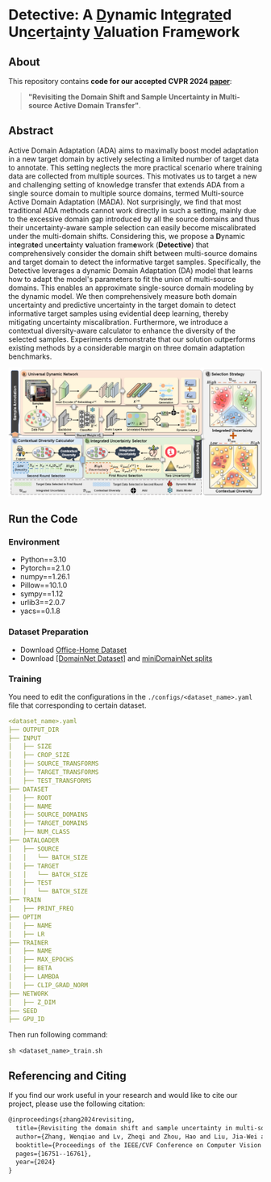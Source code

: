 # Detective: A <u>D</u>ynamic Int<u>e</u>gra<u>te</u>d Un<u>c</u>er<u>t</u>a<u>i</u>nty <u>V</u>aluation Fram<u>e</u>work

## About

This repository contains **code for our accepted CVPR 2024 [paper](https://arxiv.org/abs/2311.12905)**:

> **"Revisiting the Domain Shift and Sample Uncertainty in Multi-source Active Domain Transfer"**.

## Abstract

Active Domain Adaptation (ADA) aims to maximally boost model adaptation in a new target domain by actively selecting a limited number of target data to annotate. This setting neglects the more practical scenario where training data are collected from multiple sources. This motivates us to target a new and challenging setting of knowledge transfer that extends ADA from a single source domain to multiple source domains, termed Multi-source Active Domain Adaptation (MADA). Not surprisingly, we find that most traditional ADA methods cannot work directly in such a setting, mainly due to the excessive domain gap introduced by all the source domains and thus their uncertainty-aware sample selection can easily become miscalibrated under the multi-domain shifts. Considering this,  we propose a **D**ynamic int**e**gra**te**d un**c**er**t**a**i**nty **v**aluation fram**e**work (**Detective**) that comprehensively consider the domain shift between multi-source domains and target domain to detect the informative target samples. Specifically, the Detective leverages a dynamic Domain Adaptation (DA) model that learns how to adapt the model's parameters to fit the union of multi-source domains. This enables an approximate single-source domain modeling by the dynamic model. We then comprehensively measure both domain uncertainty and predictive uncertainty in the target domain to detect informative target samples using evidential deep learning, thereby mitigating uncertainty miscalibration. Furthermore, we introduce a contextual diversity-aware calculator to enhance the diversity of the selected samples. Experiments demonstrate that our solution outperforms existing methods by a considerable margin on three domain adaptation benchmarks.

![framework](img/framework.png)

## Run the Code

### Environment

* Python==3.10
* Pytorch==2.1.0
* numpy==1.26.1
* Pillow==10.1.0
* sympy==1.12
* urlib3==2.0.7
* yacs==0.1.8

### Dataset Preparation

* Download [Office-Home Dataset](https://www.hemanthdv.org/officeHomeDataset.html)
* Download [[DomainNet Dataset]](https://ai.bu.edu/M3SDA/#dataset) and [miniDomainNet splits](https://drive.google.com/file/d/15rrLDCrzyi6ZY-1vJar3u7plgLe4COL7/view)

### Training

You need to edit the configurations in the `./configs/<dataset_name>.yaml` file that corresponding to certain dataset.

```yaml
<dataset_name>.yaml
├── OUTPUT_DIR
├── INPUT
│   ├── SIZE
│   ├── CROP_SIZE
│   ├── SOURCE_TRANSFORMS
│   ├── TARGET_TRANSFORMS
│   ├── TEST_TRANSFORMS
├── DATASET
│   ├── ROOT
│   ├── NAME
│   ├── SOURCE_DOMAINS
│   ├── TARGET_DOMAINS
│   ├── NUM_CLASS
├── DATALOADER
│   ├── SOURCE
│   │   └── BATCH_SIZE
│   ├── TARGET
│   │   └── BATCH_SIZE
│   ├── TEST
│   │   └── BATCH_SIZE
├── TRAIN
│   ├── PRINT_FREQ
├── OPTIM
│   ├── NAME
│   ├── LR
├── TRAINER
│   ├── NAME
│   ├── MAX_EPOCHS
│   ├── BETA
│   ├── LAMBDA
│   ├── CLIP_GRAD_NORM
├── NETWORK
│   ├── Z_DIM
├── SEED
├── GPU_ID
```

Then run following command:

`sh <dataset_name>_train.sh`

## Referencing and Citing 

If you find our work useful in your research and would like to cite our project, please use the following citation:

```latex
@inproceedings{zhang2024revisiting,
  title={Revisiting the domain shift and sample uncertainty in multi-source active domain transfer},
  author={Zhang, Wenqiao and Lv, Zheqi and Zhou, Hao and Liu, Jia-Wei and Li, Juncheng and Li, Mengze and Li, Yunfei and Zhang, Dongping and Zhuang, Yueting and Tang, Siliang},
  booktitle={Proceedings of the IEEE/CVF Conference on Computer Vision and Pattern Recognition},
  pages={16751--16761},
  year={2024}
}
```